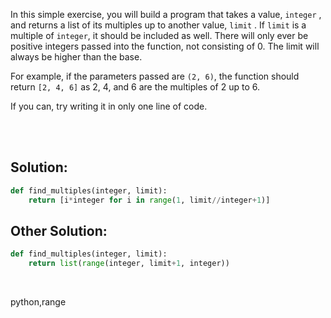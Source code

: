 In this simple exercise, you will build a program that takes a value, `integer` , and returns a list of its multiples up to another value, `limit` . If `limit` is a multiple of `integer`, it should be included as well. There will only ever be positive integers passed into the function, not consisting of 0. The limit will always be higher than the base.

For example, if the parameters passed are `(2, 6)`, the function should return `[2, 4, 6]` as 2, 4, and 6 are the multiples of 2 up to 6.

If you can, try writing it in only one line of code.

<br><br>

## Solution:
```py
def find_multiples(integer, limit):
    return [i*integer for i in range(1, limit//integer+1)]
```

## Other Solution:
```py
def find_multiples(integer, limit):
    return list(range(integer, limit+1, integer))
```

<br>

<tag>python,range<tag>